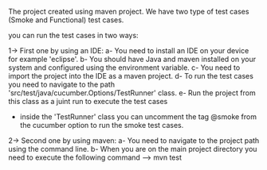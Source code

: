 The project created using maven project.
We have two type of test cases (Smoke and Functional) test cases.

you can run the test cases in two ways:

1-> First one by using an IDE:
    a- You need to install an IDE on your device for example 'eclipse'.
    b- You should have Java and maven installed on your system and configured using the environment variable.
    c- You need to import the project into the IDE as a maven project.
    d- To run the test cases you need to navigate to the path 'src/test/java/cucumber.Options/TestRunner' class.
    e- Run the project from this class as a juint run to execute the test cases

* inside the 'TestRunner' class you can uncomment the tag @smoke from the cucumber option to run the smoke test cases.

2-> Second one by using maven:
    a- You need to navigate to the project path using the command line.
    b- When you are on the main project directory you need to execute the following command
       -->  mvn test